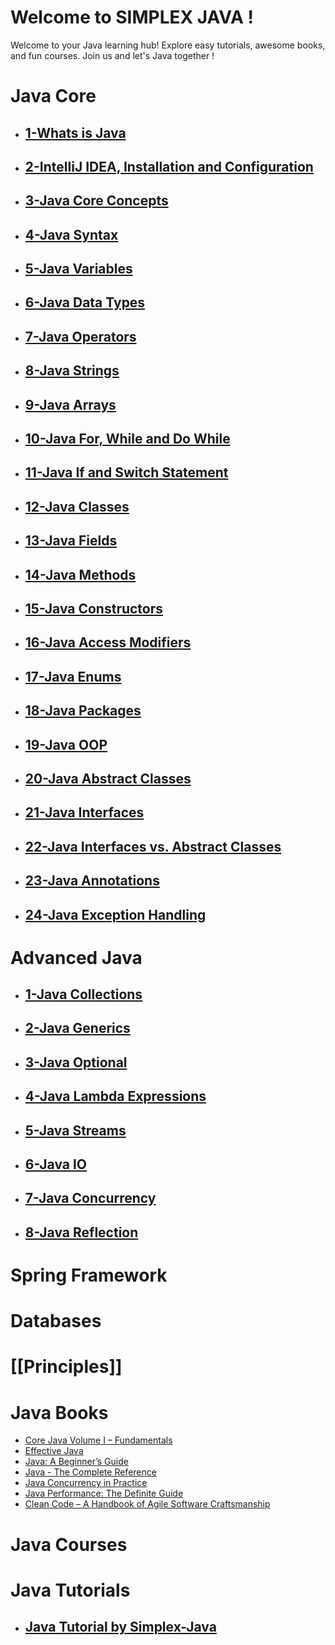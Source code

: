# Welcome to SIMPLEX JAVA !

Welcome to your Java learning hub! Explore easy tutorials, awesome books, and fun courses. Join us and let's Java together !

# Java Core

- ## [1-Whats is Java](Core%20Java/1-Whats%20is%20Java.md)
    
- ##  [2-IntelliJ IDEA, Installation and Configuration](2-IntelliJ%20IDEA,%20Installation%20and%20Configuration.md)
    
- ## [3-Java Core Concepts](app://obsidian.md/3-Java%20Core%20Concepts)
    
- ## [4-Java Syntax](app://obsidian.md/4-Java%20Syntax)
    
- ## [5-Java Variables](app://obsidian.md/5-Java%20Variables)
    
- ## [6-Java Data Types](app://obsidian.md/6-Java%20Data%20Types)
    
- ## [7-Java Operators](app://obsidian.md/7-Java%20Operators)
    
- ## [8-Java Strings](app://obsidian.md/8-Java%20Strings)
    
- ## [9-Java Arrays](app://obsidian.md/9-Java%20Arrays)
    
- ## [10-Java For, While and Do While](app://obsidian.md/10-Java%20For,%20While%20and%20Do%20While)
    
- ## [11-Java If and Switch Statement](app://obsidian.md/11-Java%20If%20and%20Switch%20Statement)
    
- ## [12-Java Classes](app://obsidian.md/12-Java%20Classes)
    
- ## [13-Java Fields](app://obsidian.md/13-Java%20Fields)
    
- ## [14-Java Methods](app://obsidian.md/14-Java%20Methods)
    
- ## [15-Java Constructors](app://obsidian.md/15-Java%20Constructors)
    
- ## [16-Java Access Modifiers](app://obsidian.md/16-Java%20Access%20Modifiers)
    
- ## [17-Java Enums](app://obsidian.md/17-Java%20Enums)
    
- ## [18-Java Packages](app://obsidian.md/18-Java%20Packages)
    
- ## [19-Java OOP](app://obsidian.md/19-Java%20OOP)
    
- ## [20-Java Abstract Classes](app://obsidian.md/20-Java%20Abstract%20Classes)
    
- ## [21-Java Interfaces](app://obsidian.md/21-Java%20Interfaces)
    
- ## [22-Java Interfaces vs. Abstract Classes](app://obsidian.md/22-Java%20Interfaces%20vs.%20Abstract%20Classes)
    
- ## [23-Java Annotations](app://obsidian.md/23-Java%20Annotations)
    
- ## [24-Java Exception Handling](app://obsidian.md/24-Java%20Exception%20Handling)


# Advanced Java

- ## [1-Java Collections](app://obsidian.md/1-Java%20Collections)
    
- ## [2-Java Generics](app://obsidian.md/2-Java%20Generics)
    
- ## [3-Java Optional](app://obsidian.md/3-Java%20Optional)
    
- ## [4-Java Lambda Expressions](app://obsidian.md/4-Java%20Lambda%20Expressions)
    
- ## [5-Java Streams](app://obsidian.md/5-Java%20Streams)
    
- ## [6-Java IO](app://obsidian.md/6-Java%20IO)
    
- ## [7-Java Concurrency](app://obsidian.md/7-Java%20Concurrency)
    
- ## [8-Java Reflection](app://obsidian.md/8-Java%20Reflection)
    
      

# Spring Framework

  
  
# Databases

  
  

# [[Principles]]  
  

# Java Books

- [Core Java Volume I – Fundamentals](http://geni.us/YHJX7v)
- [Effective Java](http://geni.us/RuQ6d)
- [Java: A Beginner’s Guide](http://geni.us/t0Y89c)
- [Java - The Complete Reference](http://geni.us/WBj4)
- [Java Concurrency in Practice](http://geni.us/7d3hFgB)
- [Java Performance: The Definite Guide](http://geni.us/B6XAX)
- [Clean Code – A Handbook of Agile Software Craftsmanship](http://geni.us/gteGs5m)



# Java Courses

  

# Java Tutorials

- ## [Java Tutorial by Simplex-Java](app://obsidian.md/Tutorials.md)